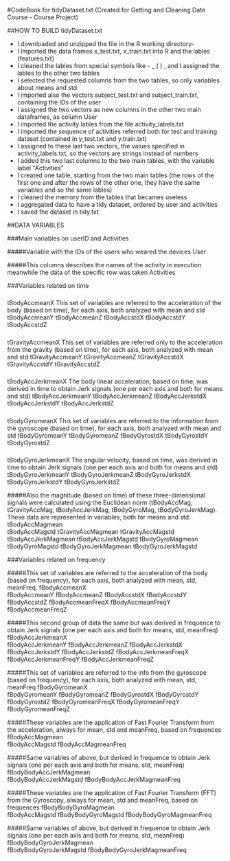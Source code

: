 #CodeBook for tidyDataset.txt (Created for Getting and Cleaning Date Course - Course Project)

##HOW TO BUILD tidyDataset.txt

- I downloaded and unzipped the file in the R working directory-
- I imported the data frames x_test.txt, x_train.txt into R and the lables (features.txt)
- I cleaned the lables from special symbols like - _ ( ) , and I assigned the lables to the other two tables
- I selected the requested columns from the two tables, so only variables about means and std
- I imported also the vectors subject_test.txt and subject_train.txt, containing the IDs of the user
- I assigned the two vectors as new columns in the other two main dataframes, as column User
- I imported the activity lables from the file activity_labels.txt
- I imported the sequence of activities referred both for test and training dataset (contained in y_test.txt and y.train.txt)
- I assigned to these last two vectors, the values specified in activity_labels.txt, so the vectors are strings instead of numbers
- I added this two last columns to the two main tables, with the variable label "Activities"
- I created one table, starting from the two main tables (the rows of the first one and after the rows of the other one, they have the same variables and so the same lables)
- I cleaned the memory from the tables that becames useless
- I aggregated data to have a tidy dataset, ordered by user and activities
- I saved the dataset in tidy.txt




##DATA VARIABLES


###Main variables on userID and Activities

#####Variable with the IDs of the users who weared the devices
User			

#####This columns describes the names of the activity in execution meanwhile the data of the specific row was taken
Activities 		


###Variables related on time

#####
tBodyAccmeanX		This set of variables are referred to the acceleration of the body (based on time), for each axis, both analyzed with mean and std
tBodyAccmeanY
tBodyAccmeanZ
tBodyAccstdX
tBodyAccstdY
tBodyAccstdZ

#####
tGravityAccmeanX	This set of variables are referred only to the acceleration from the gravity (based on time), for each axis, both analyzed with mean and std
tGravityAccmeanY
tGravityAccmeanZ
tGravityAccstdX
tGravityAccstdY
tGravityAccstdZ

#####
tBodyAccJerkmeanX	The body linear acceleration, based on time, was derived in time to obtain Jerk signals (one per each axis and both for means and std)
tBodyAccJerkmeanY
tBodyAccJerkmeanZ
tBodyAccJerkstdX
tBodyAccJerkstdY
tBodyAccJerkstdZ

#####
tBodyGyromeanX		This set of variables are referred to the information from the gyroscope (based on time), for each axis, both analyzed with mean and std
tBodyGyromeanY
tBodyGyromeanZ
tBodyGyrostdX
tBodyGyrostdY
tBodyGyrostdZ

#####
tBodyGyroJerkmeanX	The angular velocity, based on time, was derived in time to obtain Jerk signals (one per each axis and both for means and std)
tBodyGyroJerkmeanY
tBodyGyroJerkmeanZ
tBodyGyroJerkstdX
tBodyGyroJerkstdY
tBodyGyroJerkstdZ

#####Also the magnitude (based on time) of these three-dimensional signals were calculated using the Euclidean norm (tBodyAccMag, tGravityAccMag, tBodyAccJerkMag, tBodyGyroMag, tBodyGyroJerkMag). These data are represented in variables, both for means and std.
tBodyAccMagmean		
tBodyAccMagstd
tGravityAccMagmean
tGravityAccMagstd
tBodyAccJerkMagmean
tBodyAccJerkMagstd
tBodyGyroMagmean
tBodyGyroMagstd
tBodyGyroJerkMagmean
tBodyGyroJerkMagstd


###Variables related on frequency

#####This set of variables are referred to the acceleration of the body (based on frequency), for each axis, both analyzed with mean, std, meanFreq.
fBodyAccmeanX		
fBodyAccmeanY
fBodyAccmeanZ
fBodyAccstdX
fBodyAccstdY
fBodyAccstdZ
fBodyAccmeanFreqX
fBodyAccmeanFreqY
fBodyAccmeanFreqZ

#####This second group of data the same but was derived in frequence to obtain Jerk signals (one per each axis and both for means, std, meanFreq)
fBodyAccJerkmeanX	
fBodyAccJerkmeanY
fBodyAccJerkmeanZ
fBodyAccJerkstdX
fBodyAccJerkstdY
fBodyAccJerkstdZ
fBodyAccJerkmeanFreqX
fBodyAccJerkmeanFreqY
fBodyAccJerkmeanFreqZ

#####This set of variables are referred to the info from the gyroscope (based on frequency), for each axis, both analyzed with mean, std, meanFreq
fBodyGyromeanX		
fBodyGyromeanY
fBodyGyromeanZ
fBodyGyrostdX
fBodyGyrostdY
fBodyGyrostdZ
fBodyGyromeanFreqX
fBodyGyromeanFreqY
fBodyGyromeanFreqZ

#####These variables are the application of Fast Fourier Transform from the acceleration, always for mean, std and meanFreq, based on frequences
fBodyAccMagmean		
fBodyAccMagstd
fBodyAccMagmeanFreq

#####Same variables of above, but derived in frequence to obtain Jerk signals (one per each axis and both for means, std, meanFreq)
fBodyBodyAccJerkMagmean		
fBodyBodyAccJerkMagstd
fBodyBodyAccJerkMagmeanFreq

#####These variables are the application of Fast Fourier Transform (FFT) from the Gyroscopy, always for mean, std and meanFreq, based on frequences
fBodyBodyGyroMagmean	
fBodyAccMagstd
fBodyBodyGyroMagstd
fBodyBodyGyroMagmeanFreq

#####Same variables of above, but derived in frequence to obtain Jerk signals (one per each axis and both for means, std, meanFreq)
fBodyBodyGyroJerkMagmean	
fBodyBodyGyroJerkMagstd
fBodyBodyGyroJerkMagmeanFreq
